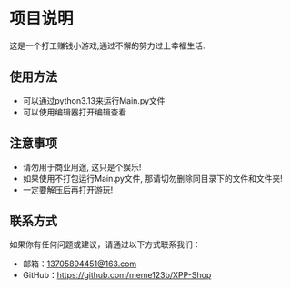 # 项目说明

这是一个打工赚钱小游戏,通过不懈的努力过上幸福生活.

## 使用方法

- 可以通过python3.13来运行Main.py文件
- 可以使用编辑器打开编辑查看

## 注意事项

- 请勿用于商业用途, 这只是个娱乐!
- 如果使用不打包运行Main.py文件, 那请切勿删除同目录下的文件和文件夹!
- 一定要解压后再打开游玩!

## 联系方式

如果你有任何问题或建议，请通过以下方式联系我们：

- 邮箱：13705894451@163.com
- GitHub：https://github.com/meme123b/XPP-Shop
